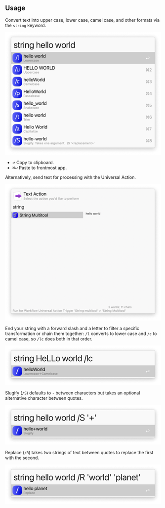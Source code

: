 ## Usage

Convert text into upper case, lower case, camel case, and other formats via the `string` keyword.

![Options for text conversion](images/string.png)

* <kbd>↩</kbd> Copy to clipboard.
* <kbd>⌘</kbd><kbd>↩</kbd> Paste to frontmost app.

Alternatively, send text for processing with the Universal Action.

![Universal Action](images/ua.png)

End your string with a forward slash and a letter to filter a specific transformation or chain them together: `/l` converts to lower case and `/c` to camel case, so `/lc` does both in that order.

![Convert to lowercase then camel case](images/lc.png)

Slugify (`/S`) defaults to `-` between characters but takes an optional alternative character between quotes.

![Slugify text](images/slugify.png)

Replace (`/R`) takes two strings of text between quotes to replace the first with the second.

![Replace text](images/replace.png)
